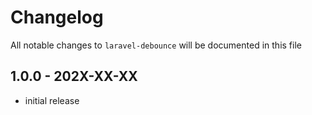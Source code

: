 # Changelog

All notable changes to `laravel-debounce` will be documented in this file

## 1.0.0 - 202X-XX-XX

- initial release
